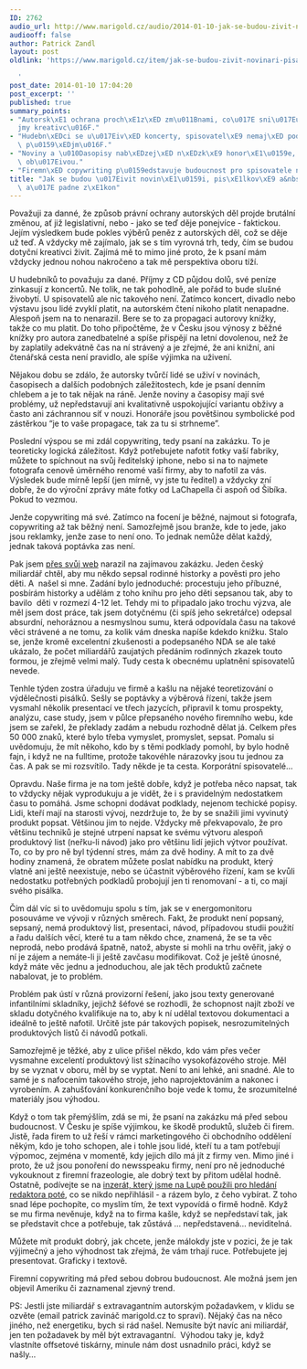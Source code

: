 ```yaml
---
ID: 2762
audio_url: http://www.marigold.cz/audio/2014-01-10-jak-se-budou-zivit-novinari-pisalkove-a-knihotepci-az-padne-zakon.mp3
audiooff: false
author: Patrick Zandl
layout: post
oldlink: 'https://www.marigold.cz/item/jak-se-budou-zivit-novinari-pisalkove-a-knihotepci-az-padne-zakon

  '
post_date: 2014-01-10 17:04:20
post_excerpt: ''
published: true
summary_points:
- "Autorsk\xE1 ochrana proch\xE1z\xED zm\u011Bnami, co\u017E sni\u017Euje p\u0159\xED\
  jmy kreativc\u016F."
- "Hudebn\xEDci se u\u017Eiv\xED koncerty, spisovatel\xE9 nemaj\xED podobn\xFD zdroj\
  \ p\u0159\xEDjm\u016F."
- "Noviny a \u010Dasopisy nab\xEDzej\xED n\xEDzk\xE9 honor\xE1\u0159e, nejsou stabiln\xED\
  \ ob\u017Eivou."
- "Firemn\xED copywriting p\u0159edstavuje budoucnost pro spisovatele na zak\xE1zku."
title: "Jak se budou \u017Eivit novin\xE1\u0159i, pis\xE1lkov\xE9 a&nbsp;knihotepci,\
  \ a\u017E padne z\xE1kon"
---
```


<p>Považuji za danné, že způsob právní ochrany autorských děl projde brutální změnou, ať již legislativní, nebo - jako se teď děje ponejvíce - faktickou. Jejím výsledkem bude pokles výběrů peněz z autorských děl, což se děje už teď. A vždycky mě zajímalo, jak se s tím vyrovná trh, tedy, čím se budou dotyční kreativci živit. Zajímá mě to mimo jiné proto, že k psaní mám vždycky jednou nohou nakročeno a tak mě perspektiva oboru tíží.</p>


<p>U hudebníků to považuju za dané. Příjmy z CD půjdou dolů, své peníze zinkasují z koncertů. Ne tolik, ne tak pohodlně, ale pořád to bude slušné živobytí. U spisovatelů ale nic takového není. Zatímco koncert, divadlo nebo výstavu jsou lidé zvyklí platit, na autorském čtení nikoho platit nenapadne. Alespoň jsem na to nenarazil. Bere se to za propagaci autorovy knížky, takže co mu platit. Do toho připočtěme, že v Česku jsou výnosy z běžné knížky pro autora zanedbatelné a spíše přispějí na letní dovolenou, než že by zaplatily adekvátně čas na ní strávený a je zřejmé, že ani knižní, ani čtenářská cesta není pravidlo, ale spíše výjimka na uživení. </p>

<p>Nějakou dobu se zdálo, že autorsky tvůrčí lidé se uživí v novinách, časopisech a dalších podobných záležitostech, kde je psaní denním chlebem a je to tak nějak na ráně. Jenže noviny a časopisy mají své problémy, už nepředstavují ani kvalitativně uspokojující variantu obživy a často ani záchrannou síť v nouzi. Honoráře jsou povětšinou symbolické pod zástěrkou “je to vaše propagace, tak za tu si strhneme”. </p>

<p>Poslední výspou se mi zdál copywriting, tedy psaní na zakázku. To je teoreticky logická záležitost. Když potřebujete nafotit fotky vaší fabriky, můžete to spíchnout na svůj ředitelský iphone, nebo si na to najmete fotografa cenově úměrného renomé vaší firmy, aby to nafotil za vás. Výsledek bude mírně lepší (jen mírně, vy jste tu ředitel) a vždycky zní dobře, že do výroční zprávy máte fotky od LaChapella či aspoň od Šibíka. Pokud to vezmou. </p>

<p>Jenže copywriting má své. Zatímco na focení je běžné, najmout si fotografa, copywriting až tak běžný není. Samozřejmě jsou branže, kde to jede, jako jsou reklamky, jenže zase to není ono. To jednak nemůže dělat každý, jednak taková poptávka zas není. </p>

<p>Pak jsem <a href="http://www.zandl.cz/ghostwriting-a-ghostwriter/">přes svůj web</a> narazil na zajímavou zakázku. Jeden český miliardář chtěl, aby mu někdo sepsal rodinné historky a pověsti pro jeho děti. A  našel si mne. Zadání bylo jednoduché: procestuju jeho příbuzné, posbírám historky a udělám z toho knihu pro jeho děti sepsanou tak, aby to bavilo  děti v rozmezí 4-12 let. Tehdy mi to připadalo jako trochu výzva, ale měl jsem dost práce, tak jsem dotyčnému (či spíš jeho sekretářce) odepsal absurdní, nehoráznou a nesmyslnou sumu, která odpovídala času na takové věci strávené a ne tomu, za kolik vám dneska napíše kdekdo knížku. Stalo se, jenže kromě excelentní zkušenosti a podepsaného NDA se ale také ukázalo, že počet miliardářů zaujatých předáním rodinných zkazek touto formou, je zřejmě velmi malý. Tudy cesta k obecnému uplatnění spisovatelů nevede. </p>

<p>Tenhle týden zostra úřaduju ve firmě a kašlu na nějaké teoretizování o výdělečnosti pisálků. Sešly se poptávky a výběrová řízení, takže jsem vysmahl několik presentací ve třech jazycích, připravil k tomu prospekty, analýzu, case study, jsem v půlce přepsaného nového firemního webu, kde jsem se zařekl, že překlady zadám a nebudu rozhodně dělat já. Celkem přes 50 000 znaků, které bylo třeba vymyslet, promyslet, sepsat. Pomalu si uvědomuju, že mít někoho, kdo by s těmi podklady pomohl, by bylo hodně fajn, i když ne na fulltime, protože takovéhle nárazovky jsou tu jednou za čas. A pak se mi rozsvítilo. Tady někde je ta cesta. Korporátní spisovatelé...</p>

<p>Opravdu. Naše firma je na tom ještě dobře, když je potřeba něco napsat, tak to vždycky nějak vyprodukuju a je vidět, že i s pravidelným nedostatkem času to pomáhá. Jsme schopni dodávat podklady, nejenom techické popisy. Lidi, kteří mají na starosti vývoj, nezdržuje to, že by se snažili jimi vyvinutý produkt popsat. Většinou jim to nejde. Vždycky mě překvapovalo, že pro většinu techniků je stejné utrpení napsat ke svému výtvoru alespoň produktový list (neřku-li návod) jako pro většinu lidí jejich výtvor používat. To, co by pro ně byl týdenní stres, mám za dvě hodiny. A mít to za dvě hodiny znamená, že obratem můžete poslat nabídku na produkt, který vlatně ani ještě neexistuje, nebo se účastnit výběrového řízení, kam se kvůli nedostatku potřebných podkladů probojují jen ti renomovaní - a ti, co mají svého pisálka. </p>

<p>Čím dál víc si to uvědomuju spolu s tím, jak se v energomonitoru posouváme ve vývoji v různých směrech. Fakt, že produkt není popsaný, sepsaný, nemá produktový list, presentaci, návod, případovou studii použití a řadu dalších věcí, které tu a tam někdo chce, znamená, že se ta věc neprodá, nebo prodává špatně, natož, abyste si mohli na trhu ověřit, jaký o ní je zájem a nemáte-li ji ještě zavčasu modifikovat. Což je ještě únosné, když máte věc jednu a jednoduchou, ale jak těch produktů začnete nabalovat, je to problém. </p>

<p>Problém pak ústí v různá provizorní řešení, jako jsou texty generované infantilními skladníky, jejichž šéfové se rozhodli, že schopnost najít zboží ve skladu dotyčného kvalifikuje na to, aby k ní udělal textovou dokumentaci a ideálně to ještě nafotil. Určitě jste pár takových popisek, nesrozumitelných produktových listů či návodů potkali. </p>

<p>Samozřejmě je těžké, aby z ulice přišel někdo, kdo vám přes večer vysmahne excelentí produktový list sžínacího vysokofázového stroje. Měl by se vyznat v oboru, měl by se vyptat. Není to ani lehké, ani snadné. Ale to samé je s nafocením takového stroje, jeho naprojektováním a nakonec i vyrobením. A zahušťování konkurenčního boje vede k tomu, že srozumitelné materiály jsou výhodou. </p>

<p>Když o tom tak přemýšlím, zdá se mi, že psaní na zakázku má před sebou budoucnost. V Česku je spíše výjimkou, ke škodě produktů, služeb či firem. Jistě, řada firem to už řeší v rámci marketingového či obchodního oddělení někým, kdo je toho schopen, ale i tohle jsou lidé, kteří tu a tam potřebují výpomoc, zejména v momentě, kdy jejich dílo má jít z firmy ven. Mimo jiné i proto, že už jsou ponoření do newsspeaku firmy, není pro ně jednoduché vykouknout z firemní frazeologie, ale dobrý text by přitom udělal hodně. Ostatně, podívejte se na <a href="http://www.lupa.cz/clanky/lupa-hleda-redaktora-autora/">inzerát, který jsme na Lupě použili pro hledání redaktora poté</a>, co se nikdo nepřihlásil - a rázem bylo, z čeho vybírat. Z toho snad lépe pochopíte, co myslím tím, že text vypovídá o firmě hodně. Když se mu firma nevěnuje, když na to firma kašle, když se nepředstaví tak, jak se představit chce a potřebuje, tak zůstává … nepředstavená… neviditelná. </p>

<p>Můžete mít produkt dobrý, jak chcete, jenže málokdy jste v pozici, že je tak výjimečný a jeho výhodnost tak zřejmá, že vám trhají ruce. Potřebujete jej presentovat. Graficky i textově. </p>

<p>Firemní copywriting má před sebou dobrou budoucnost. Ale možná jsem jen objevil Ameriku či zaznamenal zjevný trend. </p>

<p>PS: Jestli jste miliardář s extravagantním autorským požadavkem, v klidu se ozvěte (email patrick zavináč marigold.cz to spraví). Nějaký čas na něco jiného, než energetiku, bych si rád našel. Nemusíte být navíc ani miliardář, jen ten požadavek by měl být extravagantní.  Výhodou taky je, když vlastníte offsetové tiskárny, minule nám dost usnadnilo práci, když se našly… </p>
